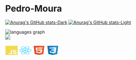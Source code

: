 # Pedro-Moura
[![Anurag's GitHub stats-Dark](https://github-readme-stats.vercel.app/api?username=Pedrophom&show_icons=true&rank_icon=github&theme=dark#gh-dark-mode-only)](https://github.com/Pedrophom/github-readme-stats#gh-dark-mode-only)
[![Anurag's GitHub stats-Light](https://github-readme-stats.vercel.app/api?username=Pedrophom&show_icons=true&rank_icon=github&theme=default#gh-light-mode-only)](https://github.com/Pedrophom/github-readme-stats#gh-light-mode-only)

  <img src="https://github-readme-stats.vercel.app/api/top-langs?username=Pedrophom&locale=en&hide_title=false&layout=compact&card_width=320&langs_count=5&theme=dark&hide_border=false" height="150" alt="languages graph"  />

 <div> 
  <a href="https://www.instagram.com/pedromoura148/" target="_blank"><img src="https://img.shields.io/badge/-Instagram-%23E4405F?style=for-the-badge&logo=instagram&logoColor=white" target="_blank"></a>
</div>

<div style="display: inline_block"><br>
  <img align="center" alt="Rafa-Js" height="30" width="40" src="https://raw.githubusercontent.com/devicons/devicon/master/icons/javascript/javascript-plain.svg">
  <img align="center" alt="Rafa-React" height="30" width="40" src="https://raw.githubusercontent.com/devicons/devicon/master/icons/react/react-original.svg">
  <img align="center" alt="Rafa-HTML" height="30" width="40" src="https://raw.githubusercontent.com/devicons/devicon/master/icons/html5/html5-original.svg">
  <img align="center" alt="Rafa-CSS" height="30" width="40" src="https://raw.githubusercontent.com/devicons/devicon/master/icons/css3/css3-original.svg">
</div>

